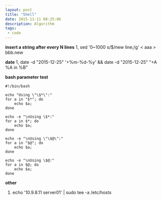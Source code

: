 ```yaml
---
layout: post
title: "Shell"
date: 2015-11-11 08:25:06
description: Algorithm 
tags:
 - code
---
```


**insert a string after every N lines**
1, sed '0~1000 s/$/new line;/g' < aaa > bbb.new

**date**
1, date -d "2015-12-25" '+%m-%d-%y' &&  date -d "2015-12-25" "+A %A in %B"

**bash parameter test**
```
#!/bin/bash

echo "Using \"\$*\":"
for a in "$*"; do
    echo $a;
done

echo -e "\nUsing \$*:"
for a in $*; do
    echo $a;
done

echo -e "\nUsing \"\$@\":"
for a in "$@"; do
    echo $a;
done

echo -e "\nUsing \$@:"
for a in $@; do
    echo $a;
done
```

**other**
1. echo '10.9.8.11 server01' | sudo tee -a /etc/hosts
